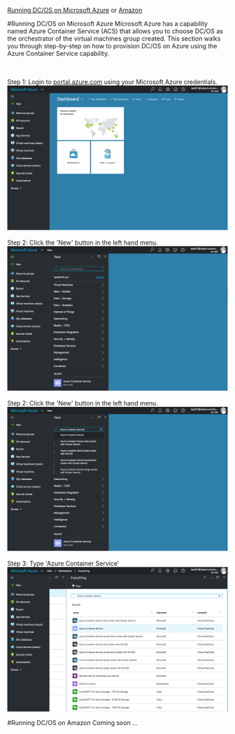 [Running DC/OS on Microsoft Azure](#azure) or [Amazon](#amazon)<br>

#<a name="azure"></a>Running DC/OS on Microsoft Azure
Microsoft Azure has a capability named Azure Container Service (ACS) that allows you to choose DC/OS as the orchestrator of the virtual machines group created.  This section walks you through step-by-step on how to provision DC/OS on Azure using the Azure Container Service capability.

<br><br>Step 1: Login to <a href="http://portal.azure.com">portal.azure.com</a> using your Microsoft Azure credentials.
<img src="../images/01-acs-setup/acs-create-01.png"/>
<br><br>Step 2: Click the 'New' button in the left hand menu.
<img src="../images/01-acs-setup/acs-create-02.png"/>
<br><br>Step 2: Click the 'New' button in the left hand menu.
<img src="../images/01-acs-setup/acs-create-03.png"/>
<br><br>Step 3: Type 'Azure Container Service'
<img src="../images/01-acs-setup/acs-create-04.png"/>

#<a name="amazon">Running DC/OS on Amazon
Coming soon ...
